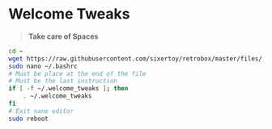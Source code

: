 # Welcome Tweaks

> **Take care of Spaces**

```bash
cd ~
wget https://raw.githubusercontent.com/sixertoy/retrobox/master/files/.welcome_tweaks
sudo nano ~/.bashrc
# Must be place at the end of the file
# Must be the last instruction
if [ -f ~/.welcome_tweaks ]; then
    . ~/.welcome_tweaks
fi
# Exit nano editor
sudo reboot
